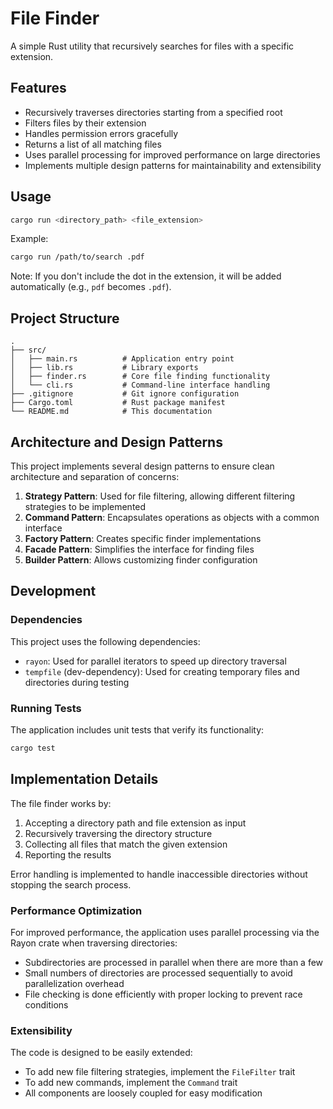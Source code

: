 # File Finder

A simple Rust utility that recursively searches for files with a specific extension.

## Features

- Recursively traverses directories starting from a specified root
- Filters files by their extension
- Handles permission errors gracefully
- Returns a list of all matching files
- Uses parallel processing for improved performance on large directories
- Implements multiple design patterns for maintainability and extensibility

## Usage

```bash
cargo run <directory_path> <file_extension>
```

Example:

```bash
cargo run /path/to/search .pdf
```

Note: If you don't include the dot in the extension, it will be added automatically (e.g., `pdf` becomes `.pdf`).

## Project Structure

```
.
├── src/
│   ├── main.rs          # Application entry point
│   ├── lib.rs           # Library exports
│   ├── finder.rs        # Core file finding functionality
│   └── cli.rs           # Command-line interface handling
├── .gitignore           # Git ignore configuration
├── Cargo.toml           # Rust package manifest
└── README.md            # This documentation
```

## Architecture and Design Patterns

This project implements several design patterns to ensure clean architecture and separation of concerns:

1. **Strategy Pattern**: Used for file filtering, allowing different filtering strategies to be implemented
2. **Command Pattern**: Encapsulates operations as objects with a common interface
3. **Factory Pattern**: Creates specific finder implementations
4. **Facade Pattern**: Simplifies the interface for finding files
5. **Builder Pattern**: Allows customizing finder configuration

## Development

### Dependencies

This project uses the following dependencies:
- `rayon`: Used for parallel iterators to speed up directory traversal
- `tempfile` (dev-dependency): Used for creating temporary files and directories during testing

### Running Tests

The application includes unit tests that verify its functionality:

```bash
cargo test
```

## Implementation Details

The file finder works by:

1. Accepting a directory path and file extension as input
2. Recursively traversing the directory structure
3. Collecting all files that match the given extension
4. Reporting the results

Error handling is implemented to handle inaccessible directories without stopping the search process.

### Performance Optimization

For improved performance, the application uses parallel processing via the Rayon crate when traversing directories:

- Subdirectories are processed in parallel when there are more than a few
- Small numbers of directories are processed sequentially to avoid parallelization overhead
- File checking is done efficiently with proper locking to prevent race conditions

### Extensibility

The code is designed to be easily extended:

- To add new file filtering strategies, implement the `FileFilter` trait
- To add new commands, implement the `Command` trait
- All components are loosely coupled for easy modification 